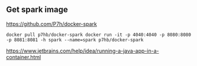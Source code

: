 ## Get spark image 

https://github.com/P7h/docker-spark

`
docker pull p7hb/docker-spark
docker run -it -p 4040:4040 -p 8080:8080 -p 8081:8081 -h spark --name=spark p7hb/docker-spark
`


https://www.jetbrains.com/help/idea/running-a-java-app-in-a-container.html
